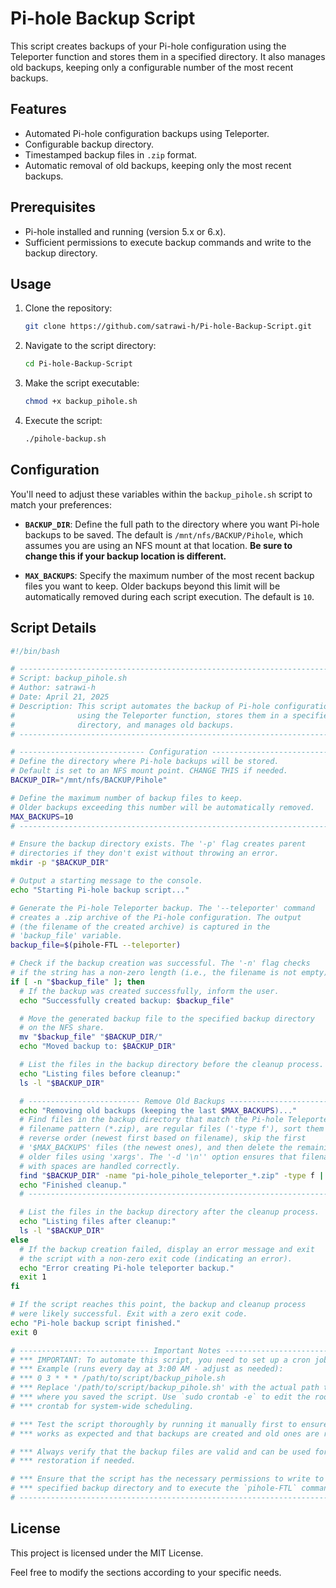 # Pi-hole Backup Script

This script creates backups of your Pi-hole configuration using the Teleporter function and stores them in a specified directory. It also manages old backups, keeping only a configurable number of the most recent backups.

## Features
- Automated Pi-hole configuration backups using Teleporter.
- Configurable backup directory.
- Timestamped backup files in `.zip` format.
- Automatic removal of old backups, keeping only the most recent backups.

## Prerequisites
- Pi-hole installed and running (version 5.x or 6.x).
- Sufficient permissions to execute backup commands and write to the backup directory.

## Usage
1. Clone the repository:
   ```sh
   git clone https://github.com/satrawi-h/Pi-hole-Backup-Script.git
   ```
2. Navigate to the script directory:
   ```sh
   cd Pi-hole-Backup-Script
   ```
3. Make the script executable:
   ```sh
   chmod +x backup_pihole.sh
   ```
4. Execute the script:
   ```sh
   ./pihole-backup.sh
   ```

## Configuration

You'll need to adjust these variables within the `backup_pihole.sh` script to match your preferences:

- **`BACKUP_DIR`**: Define the full path to the directory where you want Pi-hole backups to be saved. The default is `/mnt/nfs/BACKUP/Pihole`, which assumes you are using an NFS mount at that location. **Be sure to change this if your backup location is different.**

- **`MAX_BACKUPS`**: Specify the maximum number of the most recent backup files you want to keep. Older backups beyond this limit will be automatically removed during each script execution. The default is `10`.

## Script Details
```bash
#!/bin/bash

# ------------------------------------------------------------------------------
# Script: backup_pihole.sh
# Author: satrawi-h
# Date: April 21, 2025
# Description: This script automates the backup of Pi-hole configurations
#              using the Teleporter function, stores them in a specified
#              directory, and manages old backups.
# ------------------------------------------------------------------------------

# ---------------------------- Configuration ---------------------------------
# Define the directory where Pi-hole backups will be stored.
# Default is set to an NFS mount point. CHANGE THIS if needed.
BACKUP_DIR="/mnt/nfs/BACKUP/Pihole"

# Define the maximum number of backup files to keep.
# Older backups exceeding this number will be automatically removed.
MAX_BACKUPS=10
# ------------------------------------------------------------------------------

# Ensure the backup directory exists. The '-p' flag creates parent
# directories if they don't exist without throwing an error.
mkdir -p "$BACKUP_DIR"

# Output a starting message to the console.
echo "Starting Pi-hole backup script..."

# Generate the Pi-hole Teleporter backup. The '--teleporter' command
# creates a .zip archive of the Pi-hole configuration. The output
# (the filename of the created archive) is captured in the
# 'backup_file' variable.
backup_file=$(pihole-FTL --teleporter)

# Check if the backup creation was successful. The '-n' flag checks
# if the string has a non-zero length (i.e., the filename is not empty).
if [ -n "$backup_file" ]; then
  # If the backup was created successfully, inform the user.
  echo "Successfully created backup: $backup_file"

  # Move the generated backup file to the specified backup directory
  # on the NFS share.
  mv "$backup_file" "$BACKUP_DIR/"
  echo "Moved backup to: $BACKUP_DIR"

  # List the files in the backup directory before the cleanup process.
  echo "Listing files before cleanup:"
  ls -l "$BACKUP_DIR"

  # ------------------------- Remove Old Backups -----------------------------
  echo "Removing old backups (keeping the last $MAX_BACKUPS)..."
  # Find files in the backup directory that match the Pi-hole Teleporter
  # filename pattern (*.zip), are regular files ('-type f'), sort them in
  # reverse order (newest first based on filename), skip the first
  # '$MAX_BACKUPS' files (the newest ones), and then delete the remaining
  # older files using 'xargs'. The '-d '\n'' option ensures that filenames
  # with spaces are handled correctly.
  find "$BACKUP_DIR" -name "pi-hole_pihole_teleporter_*.zip" -type f | sort -r | tail -n +$((MAX_BACKUPS + 1)) | xargs -d '\n' rm -f
  echo "Finished cleanup."
  # --------------------------------------------------------------------------

  # List the files in the backup directory after the cleanup process.
  echo "Listing files after cleanup:"
  ls -l "$BACKUP_DIR"
else
  # If the backup creation failed, display an error message and exit
  # the script with a non-zero exit code (indicating an error).
  echo "Error creating Pi-hole teleporter backup."
  exit 1
fi

# If the script reaches this point, the backup and cleanup process
# were likely successful. Exit with a zero exit code.
echo "Pi-hole backup script finished."
exit 0

# ----------------------------- Important Notes -----------------------------
# *** IMPORTANT: To automate this script, you need to set up a cron job.
# *** Example (runs every day at 3:00 AM - adjust as needed):
# *** 0 3 * * * /path/to/script/backup_pihole.sh
# *** Replace '/path/to/script/backup_pihole.sh' with the actual path to
# *** where you saved the script. Use `sudo crontab -e` to edit the root
# *** crontab for system-wide scheduling.

# *** Test the script thoroughly by running it manually first to ensure it
# *** works as expected and that backups are created and old ones are removed.

# *** Always verify that the backup files are valid and can be used for
# *** restoration if needed.

# *** Ensure that the script has the necessary permissions to write to the
# *** specified backup directory and to execute the `pihole-FTL` command.
# --------------------------------------------------------------------------
```

## License
This project is licensed under the MIT License.

Feel free to modify the sections according to your specific needs.
